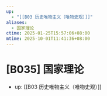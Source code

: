 ```yaml
---
up:
  - "[[B03 历史唯物主义（唯物史观）]]"
aliases:
  - 国家理论
ctime: 2025-01-25T15:57:06+08:00
mtime: 2025-10-01T11:41:36+08:00
---
```


# [B035] 国家理论

- up: [[B03 历史唯物主义（唯物史观）]]
